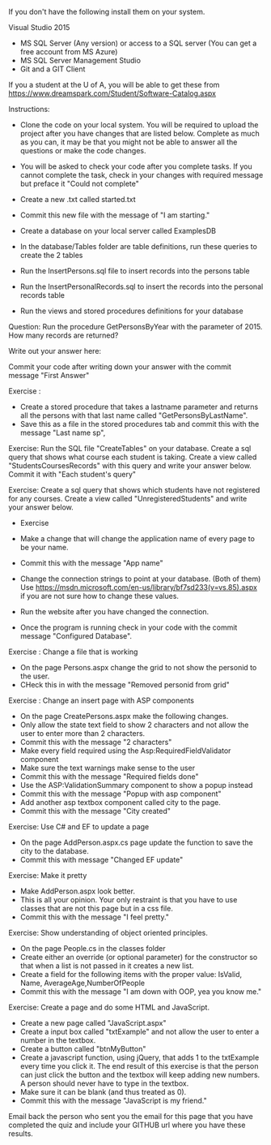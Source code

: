 If you don't have the following install them on your system.

Visual Studio 2015 
* MS SQL Server (Any version) or access to a SQL server (You can get a free account from MS Azure)
* MS SQL Server Management Studio 
* Git and a GIT Client

If you a student at the U of A, you will be able to get these from https://www.dreamspark.com/Student/Software-Catalog.aspx 

Instructions:
* Clone the code on your local system. You will be required to upload the project after you have changes that are listed below.  Complete as much as you can, it may be that you might not be able to answer all the questions or make the code changes.
* You will be asked to check your code after you complete tasks. If you cannot complete the task, check in your changes with required message but preface it "Could not complete"
* Create a new .txt called started.txt
* Commit this new file with the message of "I am starting."

* Create a database on your local server called ExamplesDB
* In the database/Tables folder are table definitions, run these queries to create the 2 tables
* Run the InsertPersons.sql file to insert records into the persons table
* Run the InsertPersonalRecords.sql to insert the records into the personal records table
* Run the views and stored procedures definitions for your database



Question:
Run the procedure GetPersonsByYear with the parameter of 2015.
How many records are returned?

Write out your answer here:

Commit your code after writing down your answer with the commit message "First Answer"

Exercise :
* Create a stored procedure that takes a lastname parameter and returns all the persons with that last name called "GetPersonsByLastName".
* Save this as a file in the stored procedures tab and commit this with the message "Last name sp",

Exercise:
Run the SQL file "CreateTables" on your database.
Create a sql query that shows what course each student is taking.
Create a view called "StudentsCoursesRecords" with this query and write your answer below.
Commit it with "Each student's query"

Exercise:
Create a sql query that shows which students have not registered for any courses.
Create a view called "UnregisteredStudents" and write your answer below.




* Exercise
* Make a change that will change the application name of every page to be your name.
* Commit this with the message "App name"


* Change the connection strings to point at your database. (Both of them)
Use https://msdn.microsoft.com/en-us/library/bf7sd233(v=vs.85).aspx if you are not sure how to change these values.
* Run the website after you have changed the connection.
* Once the program is running check in your code with the commit message "Configured Database".

Exercise : Change a file that is working
* On the page Persons.aspx change the grid to not show the personid to the user.
* CHeck this in with the message "Removed personid from grid"

Exercise : Change an insert page with ASP components
* On the page CreatePersons.aspx make the following changes.
* Only allow the state text field to show 2 characters and not allow the user to enter more than 2 characters.
* Commit this with the message "2 characters"
* Make every field required using the Asp:RequiredFieldValidator component
* Make sure the text warnings make sense to the user
* Commit this with the message "Required fields done"
* Use the ASP:ValidationSummary component to show a popup instead 
* Commit this with the message "Popup with asp component"
* Add another asp textbox component called city to the page.
* Commit this with the message "City created"

Exercise: Use C# and EF to update a page
* On the page AddPerson.aspx.cs page update the function to save the city to the database.
* Commit this with message "Changed EF update"

Exercise: Make it pretty
* Make AddPerson.aspx look better.
* This is all your opinion. Your only restraint is that you have to use classes that are not this page but in a css file.
* Commit this with the message "I feel pretty."

Exercise: Show understanding of object oriented principles.
* On the page People.cs in the classes folder
* Create either an override (or optional parameter) for the constructor so that when a list is not passed in it creates a new list.
* Create a field for the following items with the proper value: IsValid, Name, AverageAge,NumberOfPeople
* Commit this with the message "I am down with OOP, yea you know me."

Exercise: Create a page and do some HTML and JavaScript.
* Create a new page called "JavaScript.aspx"
* Create a input box called "txtExample" and not allow the user to enter a number in the textbox.
* Create a button called "btnMyButton"
* Create a javascript function, using jQuery, that adds 1 to the txtExample every time you click it. The end result of this exercise is that the person can just click the button and the textbox will keep adding new numbers. A person should never have to type in the textbox.
* Make sure it can be blank (and thus treated as 0). 
* Commit this with the message "JavaScript is my friend."

Email back the person who sent you the email for this page that you have completed the quiz and include your GITHUB url where you have these results.
